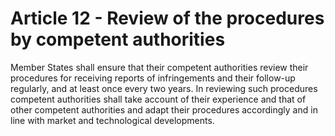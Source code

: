 # Article 12 - Review of the procedures by competent authorities


Member States shall ensure that their competent authorities review their procedures for receiving reports of infringements and their follow-up regularly, and at least once every two years. In reviewing such procedures competent authorities shall take account of their experience and that of other competent authorities and adapt their procedures accordingly and in line with market and technological developments.
